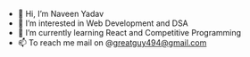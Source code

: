 - 👋 Hi, I’m Naveen Yadav
- 👀 I’m interested in Web Development and DSA
- 🌱 I’m currently learning React and Competitive Programming 
- 📫 To reach me mail on @greatguy494@gmail.com

<!---
NaveenYadav08/NaveenYadav08 is a ✨ special ✨ repository because its `README.md` (this file) appears on your GitHub profile.
You can click the Preview link to take a look at your changes.
--->
